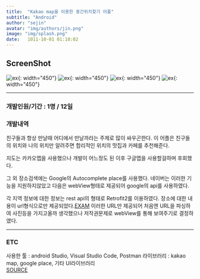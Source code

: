 ```yaml
---
title:  "Kakao map을 이용한 중간위치찾기 어플"
subtitle: "Android"
author: "sejin"
avatar: "img/authors/jin.png"
image: "img/splash.png"
date:   1011-10-01 01:10:02
---
```


## ScreenShot

![ex](../img/splash.png){: width="450"}
![ex](../img/marker.png){: width="450"}
![ex](../img/dialog.png){: width="450"}
![ex](../img/webview.png){: width="450"}


- - -
### 개발인원/기간 : 1명 / 12일 

### 개발내역

친구들과 항상 만날때 어디에서 만날까라는 주제로 많이 싸우곤한다.
이 어플은 친구들의 위치와 나의 위치만 알려주면 합리적인 위치의 맛집과 카페를 추천해준다.

지도는 카카오맵을 사용했으나 개발이 어느정도 된 이후 구글맵을 사용할걸하며 후회했다.

그 외 장소검색에는 Google의 Autocomplete place를 사용했다.
네이버는 이러한 기능을 지원하지않았고 다음은 webView형태로 제공되어 google의 api를 사용하였다. 

각 지역 정보에 대한 정보는 rest api의 형태로 Retrofit2를 이용하였다. 장소에 대한 내용이 url형식으로만 제공되었다.<a href="https://github.com/cadinz/Yanawha" target="_blank">EXAM</a> 이러한 URL만 제공되어 처음엔 URL을 파싱하여 사진등을 가지고올까 생각했으나 저작권문제로 webView를 통해 보여주기로 결정하였다.

- - -

### ETC

사용한 툴 : android Studio, Visual Studio Code, Postman
라이브러리 : kakao map, google place, 기타 UI라이브러리
<br>
<a href="https://github.com/cadinz/Yanawha" target="_blank">SOURCE</a>
